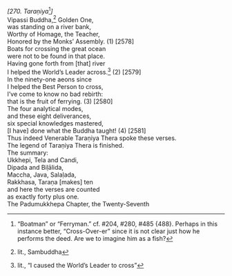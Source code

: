 *\[270. Taraṇiya*[^1]*\]*  
Vipassi Buddha,[^2] Golden One,  
was standing on a river bank,  
Worthy of Homage, the Teacher,  
Honored by the Monks’ Assembly. (1) \[2578\]  
Boats for crossing the great ocean  
were not to be found in that place.  
Having gone forth from \[that\] river  
I helped the World’s Leader across.[^3] (2) \[2579\]  
In the ninety-one aeons since  
I helped the Best Person to cross,  
I’ve come to know no bad rebirth:  
that is the fruit of ferrying. (3) \[2580\]  
The four analytical modes,  
and these eight deliverances,  
six special knowledges mastered,  
\[I have\] done what the Buddha taught! (4) \[2581\]  
Thus indeed Venerable Taraṇiya Thera spoke these verses.  
The legend of Taraṇiya Thera is finished.  
The summary:  
Ukkhepi, Tela and Candi,  
Dipada and Biḷālida,  
Maccha, Java, Salaḷada,  
Rakkhasa, Taraṇa \[makes\] ten  
and here the verses are counted  
as exactly forty plus one.  
The Padumukkhepa Chapter, the Twenty-Seventh  
[^1]: “Boatman” or “Ferryman.” cf. \#204, \#280, \#485 {488}. Perhaps in
    this instance better, “Cross-Over-er” since it is not clear just how
    he performs the deed. Are we to imagine him as a fish?  
[^2]: lit., Sambuddha  
[^3]: lit., “I caused the World’s Leader to cross”
